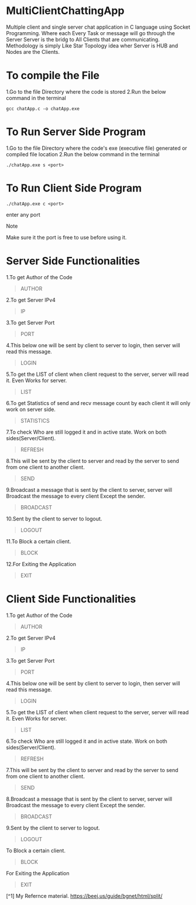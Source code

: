 # MultiClientChattingApp
Multiple client and single server chat application in C language using Socket Programming.
Where each Every Task or message will go through the Server Server is the bridg to All Clients that are communicating.
Methodology is simply Like Star Topology idea wher Server is HUB and Nodes are the Clients.

# To compile the File

1.Go to the file Directory where the code is stored
2.Run the below command in the terminal

```
gcc chatApp.c -o chatApp.exe
```

# To Run Server Side Program

1.Go to the file Directory where the code's exe (executive file) generated or compiled file location
2.Run the below command in the terminal

```
./chatApp.exe s <port>
```

# To Run Client Side Program
```
./chatApp.exe c <port>
```

<port> enter any port 


> [!NOTE]
> Make sure it the port is free to use before using it.


# Server Side Functionalities


1.To get Author of the Code
> AUTHOR


2.To get Server IPv4
> IP <IPV4>


3.To get Server Port
> PORT <PORT>


4.This below one will be sent by client to server to login, then server will read this message.
> LOGIN <IPv4> <Port> <Name>


5.To get the LIST of client when  client request to the server, server will read it. Even Works for server.
> LIST


6.To get Statistics of send and recv message count by each client it will only work on server side.
> STATISTICS


7.To check Who are still logged it and in active state. Work on both sides(Server/Client).
> REFRESH


8.This will be sent by the client to server and read by the server to send from one client to another client.
> SEND <Desti-IPV4> <msg>


9.Broadcast a message that is sent by the client to server, server will Broadcast the message to every client Except the sender.
> BROADCAST


10.Sent by the client to server to logout.
> LOGOUT


11.To Block a certain client.
> BLOCK <Ipv4>


12.For Exiting the Application
> EXIT



# Client Side Functionalities 


1.To get Author of the Code
> AUTHOR


2.To get Server IPv4
> IP <IPV4>


3.To get Server Port
> PORT <PORT>


4.This below one will be sent by client to server to login, then server will read this message.
> LOGIN <IPv4> <Port> <Name>


5.To get the LIST of client when  client request to the server, server will read it. Even Works for server.
> LIST


6.To check Who are still logged it and in active state. Work on both sides(Server/Client).
> REFRESH


7.This will be sent by the client to server and read by the server to send from one client to another client.
> SEND <Desti-IPV4> <msg>


8.Broadcast a message that is sent by the client to server, server will Broadcast the message to every client Except the sender.
> BROADCAST


9.Sent by the client to server to logout.
> LOGOUT


To Block a certain client.
> BLOCK <Ipv4>


For Exiting the Application
> EXIT


[^1] My Refernce material. https://beej.us/guide/bgnet/html/split/
